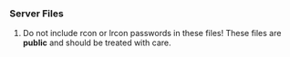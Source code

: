 ### Server Files

1. Do not include rcon or lrcon passwords in these files!  These files are **public** and should be treated with care.